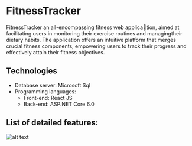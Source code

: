 # FitnessTracker

FitnessTracker an all-encompassing fitness web application, aimed at facilitating users in monitoring their exercise routines and managingtheir dietary habits. The application offers an intuitive platform that merges crucial fitness components, empowering users to track their progress and effectively attain their fitness objectives.


## Technologies

- Database server: Microsoft Sql
- Programming languages:
  - Front-end: React JS
  - Back-end: ASP.NET Core 6.0 
 
 
 
## List of detailed features:

![alt text](https://github.com/tavi255/licenta/blob/main/diagrame/feature_diagram%20%20(1).png)
